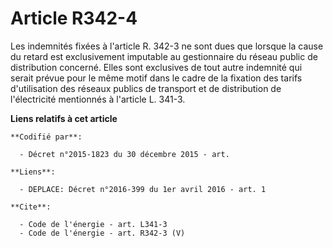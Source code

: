 # Article R342-4

Les indemnités fixées à l'article R. 342-3 ne sont dues que lorsque la cause du retard est exclusivement imputable au
gestionnaire du réseau public de distribution concerné. Elles sont exclusives de tout autre indemnité qui serait prévue pour
le même motif dans le cadre de la fixation des tarifs d'utilisation des réseaux publics de transport et de distribution de
l'électricité mentionnés à l'article L. 341-3.

**Liens relatifs à cet article**

	**Codifié par**:

	  - Décret n°2015-1823 du 30 décembre 2015 - art.

	**Liens**:

	  - DEPLACE: Décret n°2016-399 du 1er avril 2016 - art. 1

	**Cite**:

	  - Code de l'énergie - art. L341-3
	  - Code de l'énergie - art. R342-3 (V)
